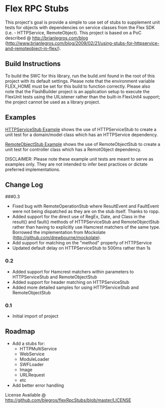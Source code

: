 # Flex RPC Stubs

This project's goal is provide a simple to use set of stubs to supplement unit tests for objects
with dependencies on service classes from the Flex SDK (i.e. - HTTPService, RemoteObject).  This
project is based on a PoC described @ http://brianlegros.com/blog
(http://www.brianlegros.com/blog/2009/02/21/using-stubs-for-httpservice-and-remoteobject-in-flex/).

## Build Instructions
To build the SWC for this library, run the build.xml found in the root of this project with its 
default settings.  Please note that the environment variable FLEX_HOME must be set for this build 
to function correctly.  Please also note that the FlashBuilder project is an application setup to
execute the FlexUnit tests using the UIListener rather than the built-in FlexUnit4 support;
the project cannot be used as a library project.

## Examples
[HTTPServiceStub Example](http://github.com/blegros/flexRpcStubs/tree/master/src/test/flex/mx/rpc/http/test/sample/) 
shows the use of HTTPServiceStub to create a unit test for a domain/model class which has an HTTPService 
dependency.

[RemoteObjectStub Example](http://github.com/blegros/flexRpcStubs/tree/master/src/test/flex/mx/rpc/remoting/test/sample/) 
shows the use of RemoteObjectStub to create a unit test for controller class which has a RemotObject 
dependency.

DISCLAIMER: Please note these example unit tests are meant to serve as examples only.  They are not 
intended to infer best practices or dictate preferred implementations.

## Change Log
###0.3
- Fixed bug with RemoteOperationStub where ResultEvent and FaultEvent were not being dispatched as
they are on the stub itself.  Thanks to ropp.
- Added support for the direct use of RegEx, Date, and Class in the result() and fault() methods of
HTTPServiceStub and RemoteObjectStub rather than having to explicitly use Hamcrest matchers of the
same type.  Borrowed the implementation from Mockolate (http://github.com/drewbourne/mockolate).
- Add support for matching on the "method" property of HTTPService
- Updated default delay on HTTPServiceStub to 500ms rather than 1s

### 0.2
- Added support for Hamcrest matchers within parameters to HTTPServiceStub and RemoteObjectStub
- Added support for header matching on HTTPServiceStub
- Added more detailed samples for using HTTPServiceStub and RemoteObjectStub

### 0.1
- Initial import of project

## Roadmap
- Add a stubs for:
  - HTTPMultiService
  - WebService
  - ModuleLoader
  - SWFLoader
  - Image
  - URLRequest
  - etc
- Add better error handling

License Available @ http://github.com/blegros/flexRpcStubs/blob/master/LICENSE